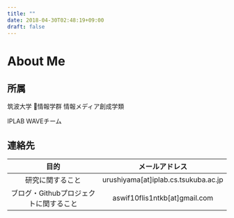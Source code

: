 ```yaml
---
title: ""
date: 2018-04-30T02:48:19+09:00
draft: false
---
```


# About Me

## 所属

筑波大学 情報学群 情報メディア創成学類

IPLAB WAVEチーム

## 連絡先

|目的|メールアドレス|
|:-:|:-----:|
| 研究に関すること | urushiyama[at]iplab.cs.tsukuba.ac.jp |
| ブログ・Githubプロジェクトに関すること | aswif10flis1ntkb[at]gmail.com |
